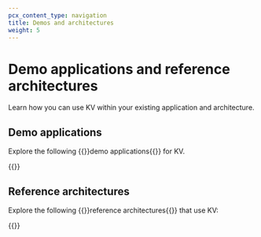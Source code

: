 ```yaml
---
pcx_content_type: navigation
title: Demos and architectures
weight: 5
---
```


# Demo applications and reference architectures

Learn how you can use KV within your existing application and architecture.

## Demo applications

Explore the following {{<glossary-tooltip term_id="demo application">}}demo applications{{</glossary-tooltip>}} for KV.

{{<external-resources resource_type="apps" products="KV">}}

## Reference architectures

Explore the following {{<glossary-tooltip term_id="reference architecture">}}reference architectures{{</glossary-tooltip>}} that use KV:

{{<resource-by-selector products="KV" resource_type="reference-architecture,design-guide,reference-architecture-diagram">}}